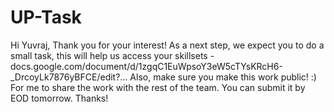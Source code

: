 # UP-Task

Hi Yuvraj, Thank you for your interest! As a next step, we expect you to do a small task, this will help us access your skillsets -  docs.google.com/document/d/1zgqC1EuWpsoY3eW5cTYsKRcH6-_DrcoyLk7876yBFCE/edit?…  Also, make sure you make this work public! :) For me to share the work with the rest of the team. You can submit it by EOD tomorrow. Thanks!
